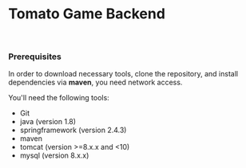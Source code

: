 # Tomato Game Backend
<br>

### Prerequisites

In order to download necessary tools, clone the repository, and install dependencies via **maven**, you need network access.

You'll need the following tools:


* Git
* java (version 1.8)
* springframework (version 2.4.3)
* maven
* tomcat (version >=8.x.x and <10)
* mysql (version 8.x.x)